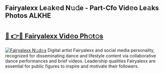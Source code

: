 ## Fairyalexx Le𝚊k𝚎d N𝚞𝚍e - Part-Cfo Vid𝚎o Le𝚊ks Photos ALKHE

# <h2><a href="http://fbfrxs.evod.top/?m=Fairyalexx">🔗 👉🔴 Fairyalexx Vid𝚎o Ph𝚘t𝚘s</a></h2>

[![Fairyalexx N𝚞d𝚎s](https://i.imgur.com/8V9OHl7.gif)](http://fbfrxs.evod.top/?m=Fairyalexx)
Digital artist Fairyalexx and social media personality, recognized for disseminating dance and lifestyle content via collaborative dance performances and brief videos. Leadership qualities Fairyalexx are essential for public figures to inspire and motivate their followers. 
